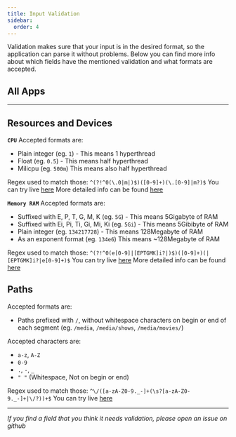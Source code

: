 ```yaml
---
title: Input Validation
sidebar:
  order: 4
---
```


Validation makes sure that your input is in the desired format, so the application can parse it without problems.
Below you can find more info about which fields have the mentioned validation and what formats are accepted.

## All Apps

---

## Resources and Devices

**`CPU`**
Accepted formats are:

- Plain integer (eg. `1`) - This means 1 hyperthread
- Float (eg. `0.5`) - This means half hyperthread
- Milicpu (eg. `500m`) This means also half hyperthread

Regex used to match those: `^(?!^0(\.0|m|)$)([0-9]+)(\.[0-9]|m?)$`
You can try live [here](https://regex101.com/r/WxComc/1)
More detailed info can be found [here](https://kubernetes.io/docs/concepts/configuration/manage-resources-containers/#meaning-of-cpu)

**`Memory RAM`**
Accepted formats are:

- Suffixed with E, P, T, G, M, K (eg. `5G`) - This means 5Gigabyte of RAM
- Suffixed with Ei, Pi, Ti, Gi, Mi, Ki (eg. `5Gi`) - This means 5Gibibyte of RAM
- Plain integer (eg. `134217728`) - This means 128Megabyte of RAM
- As an exponent format (eg. `134e6`) This means ~128Megabyte of RAM

Regex used to match those: `^(?!^0(e[0-9]|[EPTGMK]i?|)$)([0-9]+)(|[EPTGMK]i?|e[0-9]+)$`
You can try live [here](https://regex101.com/r/LyDc6u/1)
More detailed info can be found [here](https://kubernetes.io/docs/concepts/configuration/manage-resources-containers/#meaning-of-memory)

## Paths

Accepted formats are:

- Paths prefixed with `/`, without whitespace characters on begin or end of each segment (eg. `/media`, `/media/shows`, `/media/movies/`)

Accepted characters are:

- `a-z`, `A-Z`
- `0-9`
- `.`, `-`, `_`
- `" "` (Whitespace, Not on begin or end)

Regex used to match those: `^\/([a-zA-Z0-9._-]+(\s?[a-zA-Z0-9._-]+|\/?))+$`
You can try live [here](https://regex101.com/r/WjSpXg/1)

---

_If you find a field that you think it needs validation, please open an issue on github_
